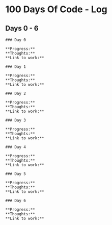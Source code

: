 # 100 Days Of Code - Log

## Days 0 - 6

    ### Day 0

    **Progress:**
    **Thoughts:**
    **Link to work:**

    ### Day 1

    **Progress:**
    **Thoughts:**
    **Link to work:**

    ### Day 2

    **Progress:**
    **Thoughts:**
    **Link to work:**

    ### Day 3

    **Progress:**
    **Thoughts:**
    **Link to work:**

    ### Day 4

    **Progress:**
    **Thoughts:**
    **Link to work:**

    ### Day 5

    **Progress:**
    **Thoughts:**
    **Link to work:**

    ### Day 6

    **Progress:**
    **Thoughts:**
    **Link to work:**